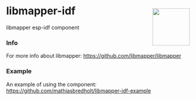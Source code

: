 # libmapper-idf <img style="float:right;padding:10px" src="http://libmapper.github.io/images/libmapper_logo_black_512px.png" width="100">
libmapper esp-idf component

### Info
For more info about libmapper: https://github.com/libmapper/libmapper

### Example
An example of using the component: https://github.com/mathiasbredholt/libmapper-idf-example
